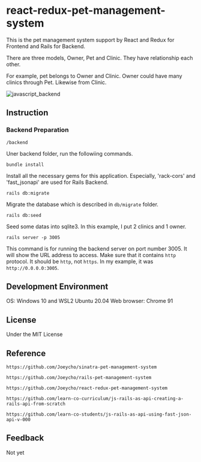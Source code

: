 # react-redux-pet-management-system

This is the pet management system support by React and Redux for Frontend and Rails for Backend. 

There are three models, Owner, Pet and Clinic. They have relationship each other.

For example, pet belongs to Owner and Clinic. Owner could have many clinics through Pet. Likewise from Clinic.

![javascript_backend](https://user-images.githubusercontent.com/29337166/123549950-763b4380-d76b-11eb-8161-0f51534d7f51.JPG)

## Instruction

### Backend Preparation

`/backend`

Uner backend folder, run the followiing commands.

`bundle install`

Install all the necessary gems for this application. Especially, 'rack-cors' and
'fast_jsonapi' are used for Rails Backend.

`rails db:migrate`

Migrate the database which is described in `db/migrate` folder.

`rails db:seed`

Seed some datas into sqlite3. In this example, I put 2 clinics and 1 owner.

`rails server -p 3005`

This command is for running the backend server on port number 3005.
It will show the URL address to access. Make sure that it contains `http` protocol.
It should be `http`, not `https`. In my example, it was `http://0.0.0.0:3005`.

## Development Environment

OS: Windows 10 and WSL2 Ubuntu 20.04 Web browser: Chrome 91 

## License

Under the MIT License

## Reference

`https://github.com/Joeycho/sinatra-pet-management-system`

`https://github.com/Joeycho/rails-pet-management-system`

`https://github.com/Joeycho/react-redux-pet-management-system`

`https://github.com/learn-co-curriculum/js-rails-as-api-creating-a-rails-api-from-scratch`

`https://github.com/learn-co-students/js-rails-as-api-using-fast-json-api-v-000`

## Feedback

Not yet
